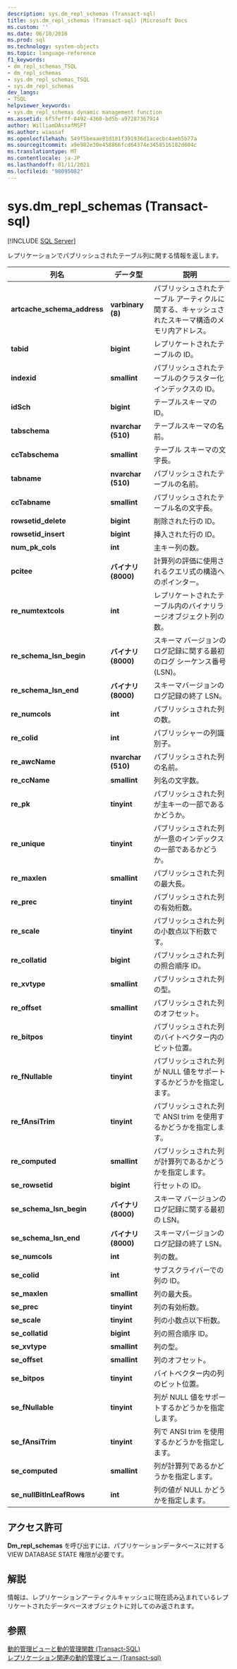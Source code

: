 ```yaml
---
description: sys.dm_repl_schemas (Transact-sql)
title: sys.dm_repl_schemas (Transact-sql) |Microsoft Docs
ms.custom: ''
ms.date: 06/10/2016
ms.prod: sql
ms.technology: system-objects
ms.topic: language-reference
f1_keywords:
- dm_repl_schemas_TSQL
- dm_repl_schemas
- sys.dm_repl_schemas_TSQL
- sys.dm_repl_schemas
dev_langs:
- TSQL
helpviewer_keywords:
- sys.dm_repl_schemas dynamic management function
ms.assetid: 6f5fefff-8492-4360-bd5b-a97287367914
author: WilliamDAssafMSFT
ms.author: wiassaf
ms.openlocfilehash: 549f5beaae81d181f391936d1acecbc4aeb5b77a
ms.sourcegitcommit: a9e982e30e458866fcd64374e3458516182d604c
ms.translationtype: MT
ms.contentlocale: ja-JP
ms.lasthandoff: 01/11/2021
ms.locfileid: "98095082"
---
```

# <a name="sysdm_repl_schemas-transact-sql"></a>sys.dm_repl_schemas (Transact-sql)
[!INCLUDE [SQL Server](../../includes/applies-to-version/sqlserver.md)]

  レプリケーションでパブリッシュされたテーブル列に関する情報を返します。  
  
 
|列名|データ型|説明|  
|-----------------|---------------|-----------------|  
|**artcache_schema_address**|**varbinary (8)**|パブリッシュされたテーブル アーティクルに関する、キャッシュされたスキーマ構造のメモリ内アドレス。|  
|**tabid**|**bigint**|レプリケートされたテーブルの ID。|  
|**indexid**|**smallint**|パブリッシュされたテーブルのクラスター化インデックスの ID。|  
|**idSch**|**bigint**|テーブルスキーマの ID。|  
|**tabschema**|**nvarchar (510)**|テーブルスキーマの名前。|  
|**ccTabschema**|**smallint**|テーブル スキーマの文字長。|  
|**tabname**|**nvarchar (510)**|パブリッシュされたテーブルの名前。|  
|**ccTabname**|**smallint**|パブリッシュされたテーブル名の文字長。|  
|**rowsetid_delete**|**bigint**|削除された行の ID。|  
|**rowsetid_insert**|**bigint**|挿入された行の ID。|  
|**num_pk_cols**|**int**|主キー列の数。|  
|**pcitee**|**バイナリ (8000)**|計算列の評価に使用されるクエリ式の構造へのポインター。|  
|**re_numtextcols**|**int**|レプリケートされたテーブル内のバイナリラージオブジェクト列の数。|  
|**re_schema_lsn_begin**|**バイナリ (8000)**|スキーマ バージョンのログ記録に関する最初のログ シーケンス番号 (LSN)。|  
|**re_schema_lsn_end**|**バイナリ (8000)**|スキーマバージョンのログ記録の終了 LSN。|  
|**re_numcols**|**int**|パブリッシュされた列の数。|  
|**re_colid**|**int**|パブリッシャーの列識別子。|  
|**re_awcName**|**nvarchar (510)**|パブリッシュされた列の名前。|  
|**re_ccName**|**smallint**|列名の文字数。|  
|**re_pk**|**tinyint**|パブリッシュされた列が主キーの一部であるかどうか。|  
|**re_unique**|**tinyint**|パブリッシュされた列が一意のインデックスの一部であるかどうか。|  
|**re_maxlen**|**smallint**|パブリッシュされた列の最大長。|  
|**re_prec**|**tinyint**|パブリッシュされた列の有効桁数。|  
|**re_scale**|**tinyint**|パブリッシュされた列の小数点以下桁数です。|  
|**re_collatid**|**bigint**|パブリッシュされた列の照合順序 ID。|  
|**re_xvtype**|**smallint**|パブリッシュされた列の型。|  
|**re_offset**|**smallint**|パブリッシュされた列のオフセット。|  
|**re_bitpos**|**tinyint**|パブリッシュされた列のバイトベクター内のビット位置。|  
|**re_fNullable**|**tinyint**|パブリッシュされた列が NULL 値をサポートするかどうかを指定します。|  
|**re_fAnsiTrim**|**tinyint**|パブリッシュされた列で ANSI trim を使用するかどうかを指定します。|  
|**re_computed**|**smallint**|パブリッシュされた列が計算列であるかどうかを指定します。|  
|**se_rowsetid**|**bigint**|行セットの ID。|  
|**se_schema_lsn_begin**|**バイナリ (8000)**|スキーマ バージョンのログ記録に関する最初の LSN。|  
|**se_schema_lsn_end**|**バイナリ (8000)**|スキーマバージョンのログ記録の終了 LSN。|  
|**se_numcols**|**int**|列の数。|  
|**se_colid**|**int**|サブスクライバーでの列の ID。|  
|**se_maxlen**|**smallint**|列の最大長。|  
|**se_prec**|**tinyint**|列の有効桁数。|  
|**se_scale**|**tinyint**|列の小数点以下桁数。|  
|**se_collatid**|**bigint**|列の照合順序 ID。|  
|**se_xvtype**|**smallint**|列の型。|  
|**se_offset**|**smallint**|列のオフセット。|  
|**se_bitpos**|**tinyint**|バイトベクター内の列のビット位置。|  
|**se_fNullable**|**tinyint**|列が NULL 値をサポートするかどうかを指定します。|  
|**se_fAnsiTrim**|**tinyint**|列で ANSI trim を使用するかどうかを指定します。|  
|**se_computed**|**smallint**|列が計算列であるかどうかを指定します。|  
|**se_nullBitInLeafRows**|**int**|列の値が NULL かどうかを指定します。|  
  
## <a name="permissions"></a>アクセス許可  
 **Dm_repl_schemas** を呼び出すには、パブリケーションデータベースに対する VIEW DATABASE STATE 権限が必要です。  
  
## <a name="remarks"></a>解説  
 情報は、レプリケーションアーティクルキャッシュに現在読み込まれているレプリケートされたデータベースオブジェクトに対してのみ返されます。  
  
## <a name="see-also"></a>参照  
 [動的管理ビューと動的管理関数 &#40;Transact-SQL&#41;](~/relational-databases/system-dynamic-management-views/system-dynamic-management-views.md)   
 [レプリケーション関連の動的管理ビュー &#40;Transact-sql&#41;](../../relational-databases/system-dynamic-management-views/replication-related-dynamic-management-views-transact-sql.md)  
  
  

